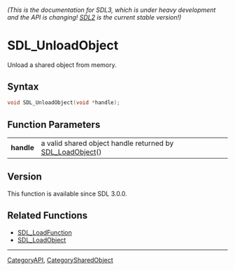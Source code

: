 ###### (This is the documentation for SDL3, which is under heavy development and the API is changing! [SDL2](https://wiki.libsdl.org/SDL2/) is the current stable version!)
# SDL_UnloadObject

Unload a shared object from memory.

## Syntax

```c
void SDL_UnloadObject(void *handle);

```

## Function Parameters

|                |                                                                             |
| -------------- | --------------------------------------------------------------------------- |
| **handle**     | a valid shared object handle returned by [SDL_LoadObject](SDL_LoadObject)() |

## Version

This function is available since SDL 3.0.0.

## Related Functions

* [SDL_LoadFunction](SDL_LoadFunction)
* [SDL_LoadObject](SDL_LoadObject)

----
[CategoryAPI](CategoryAPI), [CategorySharedObject](CategorySharedObject)

